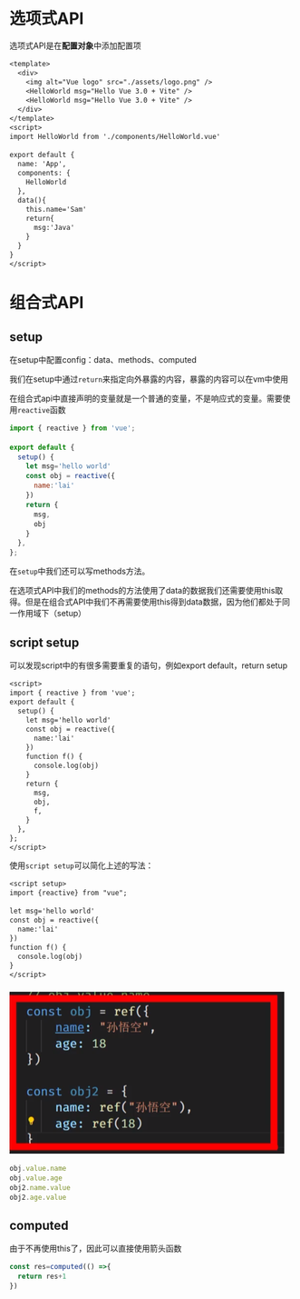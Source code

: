 # 选项式API

选项式API是在**配置对象**中添加配置项

```vue
<template>
  <div>
    <img alt="Vue logo" src="./assets/logo.png" />
    <HelloWorld msg="Hello Vue 3.0 + Vite" />
    <HelloWorld msg="Hello Vue 3.0 + Vite" />
  </div>
</template>
<script>
import HelloWorld from './components/HelloWorld.vue'

export default {
  name: 'App',
  components: {
    HelloWorld
  },
  data(){
    this.name='Sam'
    return{
      msg:'Java'
    }
  }
}
</script>

```

# 组合式API

## setup

在setup中配置config：data、methods、computed

我们在setup中通过`return`来指定向外暴露的内容，暴露的内容可以在vm中使用

在组合式api中直接声明的变量就是一个普通的变量，不是响应式的变量。需要使用`reactive`函数

```js
import { reactive } from 'vue';

export default {
  setup() {
    let msg='hello world'
    const obj = reactive({
      name:'lai'
    })
    return {
      msg,
      obj
    }
  },
};
```

在`setup`中我们还可以写methods方法。

在选项式API中我们的methods的方法使用了data的数据我们还需要使用this取得。但是在组合式API中我们不再需要使用this得到data数据，因为他们都处于同一作用域下（setup）

## script setup

可以发现script中的有很多需要重复的语句，例如export default，return setup

```vue
<script>
import { reactive } from 'vue';
export default {
  setup() {
    let msg='hello world'
    const obj = reactive({
      name:'lai'
    })
    function f() {
      console.log(obj)
    }
    return {
      msg,
      obj,
      f,
    }
  },
};
</script>
```

使用`script setup`可以简化上述的写法：

```vue
<script setup>
import {reactive} from "vue";

let msg='hello world'
const obj = reactive({
  name:'lai'
})
function f() {
  console.log(obj)
}
</script>
```

### 

![image-20231117135018377](assets/image-20231117135018377.png)

```js
obj.value.name
obj.value.age
obj2.name.value
obj2.age.value
```

## computed

由于不再使用this了，因此可以直接使用箭头函数

```js
const res=computed(() =>{
  return res+1
})
```

